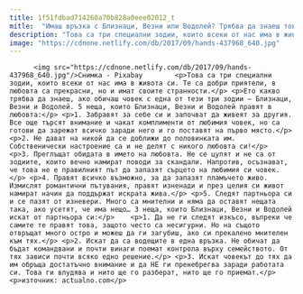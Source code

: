 ```yaml
---
title: 1f51fdbad714260a70b828a0eee02012_t
mitle:  "Имаш връзка с Близнаци, Везни или Водолей? Трябва да знаеш това..."
description: "Това са три специални зодии, които всеки от нас има в живота си. Те са добри приятели, в любовта са прекрасни, но и имат своите странности. Ето какво трябва да знаеш, ако обичаш човек с една от тези три зодии – Близнаци, Везни и Водолей. 5 неща, които Близнаци, Везни и Водолей правят в любовта: …"
image: "https://cdnone.netlify.com/db/2017/09/hands-437968_640.jpg"
---
```


          <img src="https://cdnone.netlify.com/db/2017/09/hands-437968_640.jpg"/>Снимка - Pixabay        <p>Това са три специални зодии, които всеки от нас има в живота си. Те са добри приятели, в любовта са прекрасни, но и имат своите странности.</p> <p>Ето какво трябва да знаеш, ако обичаш човек с една от тези три зодии – Близнаци, Везни и Водолей. 5 неща, които Близнаци, Везни и Водолей правят в любовта:</p> <p>1. Забравят за себе си и започват да живеят за другия. Все още търсят внимание и чакат комплименти от любимия човек, но са готови да зарежат всичко заради него и го поставят на първо място.</p> <p>2. Не дават на никой да се доближи до половинката им. Собственически настроение са и не делят с никого любовта си!</p>    <p>3. Преглъщат обидата в името на любовта. Не се цупят и не са от зодиите, които вечно намират поводи за скандали. Напротив, осъзнават, че това не е правилният път да запазят сърцето на любимия си човек.</p> <p>4. Правят всичко възможно, за да запазят пламъчето живо. Измислят романтични пътувания, правят изненади и през целия си живот намират начин да поддържат искрата жива.</p> <p>5. Следят партньора си и се пазят от изневери. Много са мнителни и няма да оставят нещата така, ако усетят, че има нещо… 3 неща, които Близнаци, Везни и Водолей искат от партньора си:</p>    <p>1. Да не ги следят изкъсо, въпреки че самите те правят това, защото често са несигурни. Но на същото отвръщат много остро и можеш да ги загубиш, ако си прекалено мнителен към тях.</p> <p>2. Искат да са водещите в една връзка. Не обичат да бъдат командвани и почти винаги поемат контрола върху семейството. От тях зависи почти всяко едно решение.</p> <p>3. Искат човекът до тях да им обръща достатъчно внимание и да НЕ ги пренебрегва заради работата си. Това ги влудява и нито ще го разберат, нито ще го приемат.</p> <p>източник: actualno.com</p>        